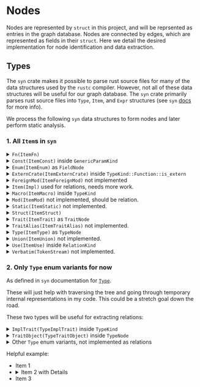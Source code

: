 # Nodes

Nodes are represented by `struct` in this project, and will be reprsented as
entries in the graph database. Nodes are connected by edges, which are
represented as fields in their `struct`. Here we detail the desired
implementation for node identification and data extraction.

## Types

The `syn` crate makes it possible to parse rust source files for many of the
data structures used by the `rustc` compiler. However, not all of these data
structures will be useful for our graph database. The `syn` crate primarily
parses rust source files into `Type`, `Item`, and `Expr` structures (see `syn`
[docs](https://docs.rs/syn/latest/syn/index.html) for more info).

We process the following `syn` data structures to form nodes and later perform
static analysis.

### 1. All `Item`s in `syn`

<details>
  <summary><code>Fn(ItemFn)</code></summary>

```rust,no_run,noplayground
{{#include ../../../src/parser.rs:ItemFn}}
```

</details>

<details>
  <summary><code>Const(ItemConst)</code> inside <code>GenericParamKind</code> </summary>

```rust,no_run,noplayground
{{#include ../../../src/parser.rs:generic_param_kind}}
```

</details>

<details>
  <summary><code>Enum(ItemEnum)</code> as <code>FieldNode</code> </summary>

```rust,no_run,noplayground
{{#include ../../../src/parser.rs:field_node}}
```

</details>

<details>
  <summary><code>ExternCrate(ItemExternCrate)</code> inside <code>TypeKind::Function::is_extern</code> </summary>

```rust,no_run,noplayground
// Different kinds of types
#[derive(Debug, Serialize, Deserialize, Clone)]
pub enum TypeKind {
    // ...
{{#include ../../../src/parser.rs:ExternCrate}}
```

</details>
<details>
  <summary><code>ForeignMod(ItemForeignMod)</code> not implemented</summary>

```rust,no_run,noplayground
{{#include ../../../src/parser.rs:()}}
```

</details>

<details>
  <summary><code>Item(Impl)</code> used for relations, needs more work.</summary>

```rust,no_run,noplayground
{{#include ../../../src/parser.rs:ItemNode}}
```

</details>
<details>
  <summary><code>Macro(ItemMacro)</code> inside <code>TypeKind</code> </summary>

```rust,no_run,noplayground
// Different kinds of types
#[derive(Debug, Serialize, Deserialize, Clone)]
pub enum TypeKind {
    // ...
{{#include ../../../src/parser.rs:ItemMacro}}
```

</details>

<details>
  <summary><code>Mod(ItemMod)</code> not implemented, should be relation.</summary>

```rust,no_run,noplayground
{{#include ../../../src/parser.rs:ItemMod}}
```

</details>
<details>
  <summary><code>Static(ItemStatic)</code> not implemented.</summary>

```rust,no_run,noplayground
```

</details>
<details>
  <summary><code>Struct(ItemStruct)</code></summary>

```rust,no_run,noplayground
{{#include ../../../src/parser.rs:StructNode}}
```

</details>

<details>
  <summary><code>Trait(ItemTrait)</code> as <code>TraitNode</code> </summary>

```rust,no_run,noplayground
{{#include ../../../src/parser.rs:TraitNode}}
```

</details>

<details>
  <summary><code>TraitAlias(ItemTraitAlias)</code> not implemented. </summary>

</details>

<details>
  <summary><code>Type(ItemType)</code> as <code>TypeNode</code></summary>

```rust,no_run,noplayground
{{#include ../../../src/parser.rs:TypeNode}}
```

</details>

<details>
  <summary><code>Union(ItemUnion)</code> not implemented. </summary>

</details>

<details>
  <summary><code>Use(ItemUse)</code> inside <code>RelationKind</code> </summary>

```rust,no_run,noplayground
{{#include ../../../src/parser.rs:Uses}}
```

</details>

<details>
  <summary><code>Verbatim(TokenStream)</code> not implemented. </summary>

</details>

### 2. Only `Type` enum variants for now

As defined in `syn` documentation for [`Type`](https://docs.rs/syn/latest/syn/enum.Type.html).

These will just help with traversing the tree and going through temporary
internal representations in my code. This could be a stretch goal down the
road.

These two types will be useful for extracting relations:

<details>
  <summary><code>ImplTrait(TypeImplTrait)</code> inside <code>TypeKind</code> </summary>

```rust,no_run,noplayground
{{#include ../../../src/parser.rs:TypeKind_defn}}
    // ...
{{#include ../../../src/parser.rs:ImplTrait}}
    // ...
}
```

```rust,no_run,noplayground
{{#include ../../../src/parser.rs:TypeNode}}
```

</details>

<details>
  <summary><code>TraitObject(TypeTraitObject)</code> inside <code>TypeNode</code> </summary>

```rust,no_run,noplayground
{{#include ../../../src/parser.rs:TypeKind_defn}}
    // ...
{{#include ../../../src/parser.rs:TraitObject}}
    // ...
}
```

```rust,no_run,noplayground
{{#include ../../../src/parser.rs:TypeNode}}
```

</details>

<details>
  <summary>Other <code>Type</code> enum variants, not implemented as relations</summary>

- `Array(TypeArray)`
- `BareFn(TypeBareFn)`
- `Group(TypeGroup)`
- `Infer(TypeInfer)`
- `Macro(TypeMacro)`
- `Never(TypeNever)`
- `Paren(TypeParen)`
- `Path(TypePath)`
- `Ptr(TypePtr)`
- `Reference(TypeReference)`
- `Slice(TypeSlice)`
- `Tuple(TypeTuple)`
- `Verbatim(TokenStream)`

</details>

Helpful example:

- Item 1
- <details>
    <summary>Item 2 with Details</summary>
    <p>Details for item 2. You can have multiple lines of content here.</p>
  </details>
- Item 3
